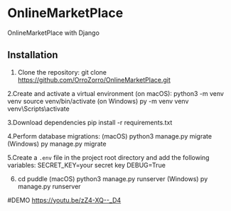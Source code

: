 # OnlineMarketPlace
OnlineMarketPlace with Django

## Installation

1. Clone the repository:
   git clone https://github.com/OrroZorro/OnlineMarketPlace.git
   
2.Create and activate a virtual environment
(on macOS):
  python3 -m venv venv
  source venv/bin/activate
(on Windows)
  py -m venv venv
  venv\Scripts\activate

3.Download dependencies
  pip install -r requirements.txt

4.Perform database migrations:
(macOS)
  python3 manage.py migrate
(Windows)
  py manage.py migrate

5.Create a `.env` file in the project root directory and add the following variables:
  SECRET_KEY=your secret key
  DEBUG=True

6. cd puddle
(macOS)
   python3 manage.py runserver
(Windows)
  py manage.py runserver

#DEMO
https://youtu.be/zZ4-XQ--_D4
